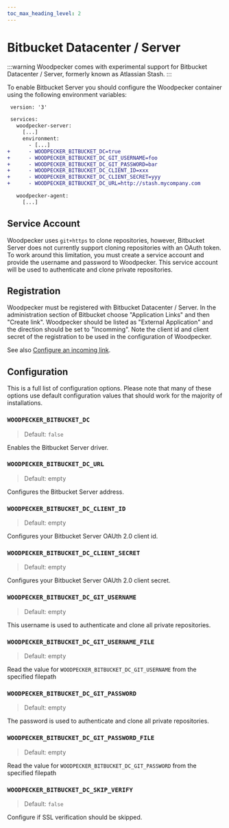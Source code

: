 ```yaml
---
toc_max_heading_level: 2
---
```


# Bitbucket Datacenter / Server

:::warning
Woodpecker comes with experimental support for Bitbucket Datacenter / Server, formerly known as Atlassian Stash.
:::

To enable Bitbucket Server you should configure the Woodpecker container using the following environment variables:

```diff title="docker-compose.yaml"
 version: '3'

 services:
   woodpecker-server:
     [...]
     environment:
       - [...]
+      - WOODPECKER_BITBUCKET_DC=true
+      - WOODPECKER_BITBUCKET_DC_GIT_USERNAME=foo
+      - WOODPECKER_BITBUCKET_DC_GIT_PASSWORD=bar
+      - WOODPECKER_BITBUCKET_DC_CLIENT_ID=xxx
+      - WOODPECKER_BITBUCKET_DC_CLIENT_SECRET=yyy
+      - WOODPECKER_BITBUCKET_DC_URL=http://stash.mycompany.com

   woodpecker-agent:
     [...]
```

## Service Account

Woodpecker uses `git+https` to clone repositories, however, Bitbucket Server does not currently support cloning repositories with an OAuth token. To work around this limitation, you must create a service account and provide the username and password to Woodpecker. This service account will be used to authenticate and clone private repositories.

## Registration

Woodpecker must be registered with Bitbucket Datacenter / Server. In the administration section of Bitbucket choose "Application Links" and then "Create link". Woodpecker should be listed as "External Application" and the direction should be set to "Incomming". Note the client id and client secret of the registration to be used in the configuration of Woodpecker.

See also [Configure an incoming link](https://confluence.atlassian.com/bitbucketserver/configure-an-incoming-link-1108483657.html).

## Configuration

This is a full list of configuration options. Please note that many of these options use default configuration values that should work for the majority of installations.

### `WOODPECKER_BITBUCKET_DC`

> Default: `false`

Enables the Bitbucket Server driver.

### `WOODPECKER_BITBUCKET_DC_URL`

> Default: empty

Configures the Bitbucket Server address.

### `WOODPECKER_BITBUCKET_DC_CLIENT_ID`

> Default: empty

Configures your Bitbucket Server OAUth 2.0 client id.

### `WOODPECKER_BITBUCKET_DC_CLIENT_SECRET`

> Default: empty

Configures your Bitbucket Server OAUth 2.0 client secret.

### `WOODPECKER_BITBUCKET_DC_GIT_USERNAME`

> Default: empty

This username is used to authenticate and clone all private repositories.

### `WOODPECKER_BITBUCKET_DC_GIT_USERNAME_FILE`

> Default: empty

Read the value for `WOODPECKER_BITBUCKET_DC_GIT_USERNAME` from the specified filepath

### `WOODPECKER_BITBUCKET_DC_GIT_PASSWORD`

> Default: empty

The password is used to authenticate and clone all private repositories.

### `WOODPECKER_BITBUCKET_DC_GIT_PASSWORD_FILE`

> Default: empty

Read the value for `WOODPECKER_BITBUCKET_DC_GIT_PASSWORD` from the specified filepath

### `WOODPECKER_BITBUCKET_DC_SKIP_VERIFY`

> Default: `false`

Configure if SSL verification should be skipped.
